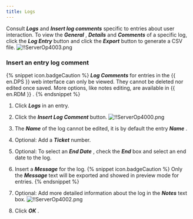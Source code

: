 ```yaml
---
title: Logs
---
```

Consult ***Logs*** and ***Insert log comments*** specific to entries about user interaction. To view the ***General*** , ***Details*** and ***Comments*** of a specific log, click the ***Log Entry*** button and click the ***Export*** button to generate a CSV file. 
![!!ServerOp4003.png](/img/en/server/ServerOp4003.png) 
### Insert an entry log comment 
{% snippet icon.badgeCaution %} 
***Log Comments*** for entries in the {{ en.DPS }} web interface can only be viewed. They cannot be deleted nor edited once saved. More options, like notes editing, are available in {{ en.RDM }} . 
{% endsnippet %}
 
1. Click ***Logs*** in an entry. 
1. Click the ***Insert Log Comment*** button. 
![!!ServerOp4000.png](/img/en/server/ServerOp4000.png) 
1. The ***Name*** of the log cannot be edited, it is by default the entry ***Name*** . 
1. Optional: Add a ***Ticket*** number. 
1. Optional: To select an ***End Date*** , check the ***End*** box and select an end date to the log. 
1. Insert a ***Message*** for the log. 
{% snippet icon.badgeCaution %} 
Only the ***Message*** text will be exported and showed in preview mode for entries. 
{% endsnippet %}
 
7. Optional: Add more detailed information about the log in the ***Notes*** text box. 
![!!ServerOp4002.png](/img/en/server/ServerOp4002.png) 
1. Click ***OK*** . 


